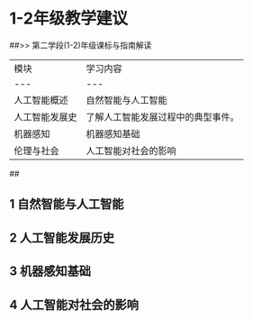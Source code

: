 # 1-2年级教学建议

##>> 第二学段(1-2)年级课标与指南解读
<table><tr><td>模块</td><td>学习内容</td></tr><tr><td>---</td><td>---</td></tr><tr><td>人工智能概述</td><td>自然智能与人工智能</td></tr><tr><td>人工智能发展史</td><td>了解人工智能发展过程中的典型事件。</td></tr><tr><td>机器感知</td><td>机器感知基础</td></tr><tr><td>伦理与社会</td><td>人工智能对社会的影响</td></tr></table>
##

## 1 自然智能与人工智能

## 2 人工智能发展历史

## 3 机器感知基础

## 4 人工智能对社会的影响